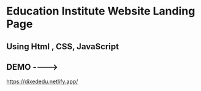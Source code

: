Education Institute Website Landing Page
====================

Using Html , CSS, JavaScript
---------------------

DEMO ---->
---------------------
https://dixededu.netlify.app/
